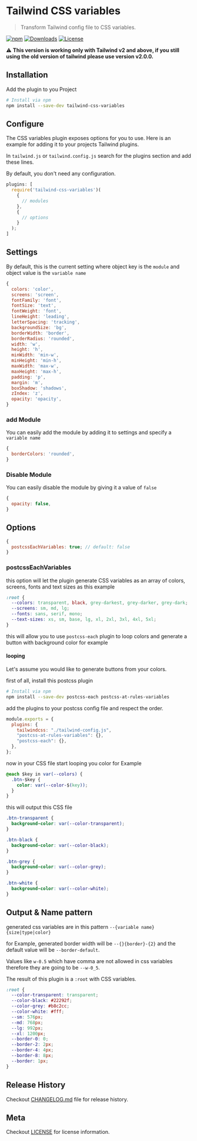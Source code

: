 # Tailwind CSS variables

> Transform Tailwind config file to CSS variables.

[![npm](https://img.shields.io/npm/v/tailwind-css-variables.svg?style=for-the-badge)](https://www.npmjs.com/package/tailwind-css-variables)
[![Downloads](https://img.shields.io/npm/dt/tailwind-css-variables.svg?style=for-the-badge)](https://www.npmjs.com/package/tailwind-css-variables)
[![License](https://img.shields.io/npm/l/tailwind-css-variables.svg?style=for-the-badge)](https://es.wikipedia.org/wiki/Licencia_MIT)

:warning: **This version is working only with Tailwind v2 and above, if you still using the old version of tailwind please use version v2.0.0.**

## Installation

Add the plugin to you Project

```bash
# Install via npm
npm install --save-dev tailwind-css-variables
```

## Configure

The CSS variables plugin exposes options for you to use. Here is an example for adding it to your projects Tailwind plugins.

In `tailwind.js` or `tailwind.config.js` search for the plugins section and add these lines.

By default, you don't need any configuration.

```js
plugins: [
  require('tailwind-css-variables')(
    {
      // modules
    },
    {
      // options
    }
  );
]
```

## Settings

By default, this is the current setting
where object key is the `module` and object value is the `variable name`

```js
{
  colors: 'color',
  screens: 'screen',
  fontFamily: 'font',
  fontSize: 'text',
  fontWeight: 'font',
  lineHeight: 'leading',
  letterSpacing: 'tracking',
  backgroundSize: 'bg',
  borderWidth: 'border',
  borderRadius: 'rounded',
  width: 'w',
  height: 'h',
  minWidth: 'min-w',
  minHeight: 'min-h',
  maxWidth: 'max-w',
  maxHeight: 'max-h',
  padding: 'p',
  margin: 'm',
  boxShadow: 'shadows',
  zIndex: 'z',
  opacity: 'opacity',
}
```

### add Module

You can easily add the module by adding it to settings and specify a `variable name`

```js
{
  borderColors: 'rounded',
}
```

### Disable Module

You can easily disable the module by giving it a value of `false`

```js
{
  opacity: false,
}
```

## Options

```js
{
  postcssEachVariables: true; // default: false
}
```

### postcssEachVariables

this option will let the plugin generate CSS variables as an array of colors, screens, fonts and text sizes as this example

```css
:root {
  --colors: transparent, black, grey-darkest, grey-darker, grey-dark;
  --screens: sm, md, lg;
  --fonts: sans, serif, mono;
  --text-sizes: xs, sm, base, lg, xl, 2xl, 3xl, 4xl, 5xl;
}
```

this will allow you to use `postcss-each` plugin to loop colors and generate a button with background color for example

#### looping

Let's assume you would like to generate buttons from your colors.

first of all, install this postcss plugin

```bash
# Install via npm
npm install --save-dev postcss-each postcss-at-rules-variables
```

add the plugins to your postcss config file and respect the order.

```js
module.exports = {
  plugins: {
    tailwindcss: "./tailwind-config.js",
    "postcss-at-rules-variables": {},
    "postcss-each": {},
  },
};
```

now in your CSS file start looping you color for Example

```css
@each $key in var(--colors) {
  .btn-$key {
    color: var(--color-$(key));
  }
}
```

this will output this CSS file

```css
.btn-transparent {
  background-color: var(--color-transparent);
}

.btn-black {
  background-color: var(--color-black);
}

.btn-grey {
  background-color: var(--color-grey);
}

.btn-white {
  background-color: var(--color-white);
}
```

## Output & Name pattern

generated css variables are in this pattern `--{variable name}{size|type|color}`

for Example, generated border width will be `--{}{border}-{2}` and the default value will be `--border-default`.

Values like `w-0.5` which have comma are not allowed in css variables therefore they are going to be `--w-0_5`.

The result of this plugin is a `:root` with CSS variables.

```css
:root {
  --color-transparent: transparent;
  --color-black: #22292f;
  --color-grey: #b8c2cc;
  --color-white: #fff;
  --sm: 576px;
  --md: 768px;
  --lg: 992px;
  --xl: 1200px;
  --border-0: 0;
  --border-2: 2px;
  --border-4: 4px;
  --border-8: 8px;
  --border: 1px;
}
```

## Release History

Checkout [CHANGELOG.md](https://github.com/omarkhatibco/tailwind-css-variables/blob/master/CHANGELOG.md) file for release history.

## Meta

Checkout [LICENSE](https://github.com/omarkhatibco/tailwind-css-variables/blob/master/LICENSE) for license information.
